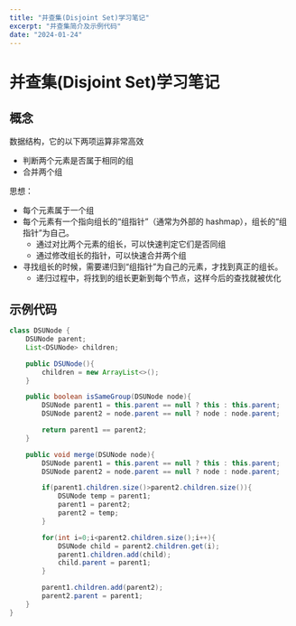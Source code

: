 ```yaml
---
title: "并查集(Disjoint Set)学习笔记"
excerpt: "并查集简介及示例代码"
date: "2024-01-24"
---
```


# 并查集(Disjoint Set)学习笔记

## 概念

数据结构，它的以下两项运算非常高效

- 判断两个元素是否属于相同的组
- 合并两个组

思想：

- 每个元素属于一个组
- 每个元素有一个指向组长的“组指针”（通常为外部的 hashmap），组长的“组指针”为自己。
  - 通过对比两个元素的组长，可以快速判定它们是否同组
  - 通过修改组长的指针，可以快速合并两个组
- 寻找组长的时候，需要递归到“组指针”为自己的元素，才找到真正的组长。
  - 递归过程中，将找到的组长更新到每个节点，这样今后的查找就被优化

## 示例代码

```java
class DSUNode {
    DSUNode parent;
    List<DSUNode> children;

    public DSUNode(){
        children = new ArrayList<>();
    }

    public boolean isSameGroup(DSUNode node){
        DSUNode parent1 = this.parent == null ? this : this.parent;
        DSUNode parent2 = node.parent == null ? node : node.parent;

        return parent1 == parent2;
    }

    public void merge(DSUNode node){
        DSUNode parent1 = this.parent == null ? this : this.parent;
        DSUNode parent2 = node.parent == null ? node : node.parent;

        if(parent1.children.size()>parent2.children.size()){
            DSUNode temp = parent1;
            parent1 = parent2;
            parent2 = temp;
        }

        for(int i=0;i<parent2.children.size();i++){
            DSUNode child = parent2.children.get(i);
            parent1.children.add(child);
            child.parent = parent1;
        }

        parent1.children.add(parent2);
        parent2.parent = parent1;
    }
}
```

